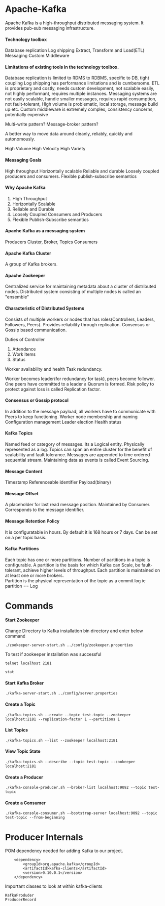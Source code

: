 # Apache-Kafka

Apache Kafka is a high-throughput distributed messaging system. It provides pub-sub messaging infrastructure. 

#### Technology toolbox 
  Database replication
  Log shipping
  Extract, Transform and Load(ETL)
  Messaging
  Custom Middleware

#### Limitations of existing tools in the technology toolbox. 
  Database replication is limited to RDMS to RDBMS, specific to DB, tight coupling
  Log shipping has performance limitations and is cumbersome. 
  ETL is proprietary and costly, needs custom development, not scalable easily, not highly performant, requires multiple instances.
  Messaging systems are not easily scalable, handle smaller messages, requires rapid consumption, not fault-tolerant, High volume is problematic, local storage, message build up etc.
  Custom middleware is extremely complex, consistency concerns, potentially expensive
  
Multi-write pattern?
Message-broker pattern?

A better way to move data around cleanly, reliably, quickly and autonomously.

High Volume
High Velocity
High Variety

#### Messaging Goals 
High throughput
Horizontally scalable
Reliable and durable
Loosely coupled producers and consumers.
Flexible publish-subscribe semantics
#### Why Apache Kafka

1. High Throughput
2. Horizontally Scalable
3. Reliable and Durable
4. Loosely Coupled Consumers and Producers
5. Flexible Publish-Subscribe semantics

#### Apache Kafka as a messaging system

  Producers
  Cluster, Broker, Topics
  Consumers

#### Apache Kafka Cluster
A group of Kafka brokers.

#### Apache Zookeeper
Centralized service for maintaining metadata about a cluster of distributed nodes.
Distributed system consisting of multiple nodes is called an "ensemble"


#### Characteristic of Distributed Systems
  Consists of multiple workers or nodes that has roles(Controllers, Leaders, Followers, Peers). 
  Provides reliability through replication.
  Consensus or Gossip  based communication.
  
Duties of Controller

1. Attendance
2. Work Items
3. Status

Worker availability and health
Task redundancy.

Worker becomes leader(for redundancy for task), peers become follower. One peers have committed to a leader a Quorum is formed. 
Risk policy to protect against loss is called Replication factor. 

#### Consensus or Gossip protocol
In addition to the message payload, all workers have to communicate with Peers to keep functioning. 
Worker node membership and naming
Configuration management
Leader election
Health status

#### Kafka Topics
Named feed or category of messages. Its a Logical entity. Physically represented as a log. Topics can span an entire cluster for the benefit of scalability and fault tolerance. Messages are appended to time ordered sequential stream. 
Maintaining data as events is called Event Sourcing. 

#### Message Content
Timestamp
Referenceable identifier
Payload(binary)

#### Message Offset
A placeholder for last read message position. Maintained by Consumer. Corresponds to the message identifier.

#### Message Retention Policy
It is configuratable in hours. By default it is 168 hours or 7 days. Can be set on a per topic basis. 

#### Kafka Partitions
Each topic has one or more partitions. Number of partitions in a topic is configurable. A partition is the basis for which Kafka can Scale, be fault-tolerant, achieve higher levels of throughput. Each partition is maintained on at least one or more brokers.  
Partition is the physical representation of the topic as a commit log ie partition == Log

# Commands
#### Start Zookeeper
Change Directory to Kafka installation bin directory and enter below command 
````
./zookeeper-server-start.sh ../config/zookeeper.properties
````
To test if zookeeper installation was successful
````
telnet localhost 2181
````
````
stat
````
#### Start Kafka Broker
```
./kafka-server-start.sh ../config/server.properties
```
#### Create a Topic
```
./kafka-topics.sh --create --topic test-topic --zookeeper localhost:2181 --replication-factor 1 --partitions 1
```
#### List Topics
```
./kafka-topics.sh --list --zookeeper localhost:2181
```
#### View Topic State
```
./kafka-topics.sh --describe --topic test-topic --zookeeper localhost:2181
```
#### Create a Producer
```
./kafka-console-producer.sh --broker-list localhost:9092 --topic test-topic
```
#### Create a Consumer
```
./kafka-console-consumer.sh --bootstrap-server localhost:9092 --topic test-topic --from-beginning
```

# Producer Internals

POM dependency needed for adding Kafka to our project. 
```
    <dependency>
  		<groupId>org.apache.kafka</groupId>
  		<artifactId>kafka-clients</artifactId>
  		<version>0.10.0.1</version>
  	</dependency>
```

Important classes to look at within kafka-clients
```
KafkaProduder
ProducerRecord
```
